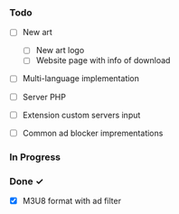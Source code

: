 ### Todo

- [ ] New art
  - [ ] New art logo
  - [ ] Website page with info of download
- [ ] Multi-language implementation
- [ ] Server PHP
- [ ] Extension custom servers input
- [ ] Common ad blocker imprementations


### In Progress

### Done ✓

- [x] M3U8 format with ad filter